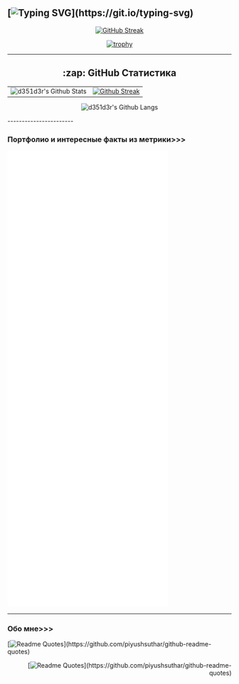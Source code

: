 [![Typing SVG](https://readme-typing-svg.herokuapp.com?font=Times+New+Roman&size=40&duration=6000&pause=2000&color=7E08A4&center=true&vCenter=true&width=1000&lines=%D0%97%D0%B4%D1%80%D0%B0%D0%B2%D1%81%D1%82%D0%B2%D1%83%D0%B9+%D0%B4%D0%BE%D1%80%D0%BE%D0%B3%D0%BE%D0%B9+%D0%BF%D0%BE%D0%BB%D1%8C%D0%B7%D0%BE%D0%B2%D0%B0%D1%82%D0%B5%D0%BB%D1%8C;%D0%9C%D0%BE%D1%91+%D0%B8%D0%BC%D1%8F+%D0%94%D0%BC%D0%B8%D1%82%D1%80%D0%B8%D0%B9%2C+%D0%B0+%D1%8D%D1%82%D0%BE+%D0%BC%D0%BE%D0%B9+Git-Hub;%D0%9D%D0%B8%D0%B6%D0%B5+%D1%82%D1%8B+%D0%BC%D0%BE%D0%B6%D0%B5%D1%88%D1%8C+%D1%83%D0%B2%D0%B8%D0%B4%D0%B5%D1%82%D1%8C+%D0%BC%D0%BE%D1%8E+%D1%81%D1%82%D0%B0%D1%82%D0%B8%D1%81%D1%82%D0%B8%D0%BA%D1%83;%D0%90+%D1%82%D0%B0%D0%BA%D0%B6%D0%B5+%D0%BD%D0%B5%D0%BC%D0%BD%D0%BE%D0%B3%D0%BE+%D0%B8%D0%BD%D1%84%D0%BE%D1%80%D0%BC%D0%B0%D1%86%D0%B8%D0%B8+%D0%BE%D0%B1%D0%BE+%D0%BC%D0%BD%D0%B5;%D0%9F%D1%80%D0%B8%D1%8F%D1%82%D0%BD%D0%BE%D0%B3%D0%BE+%D0%B2%D1%80%D0%B5%D0%BC%D0%B5%D0%BD%D0%B8+%D0%B7%D0%B0+%D0%BF%D1%80%D0%BE%D1%81%D0%BC%D0%BE%D1%82%D1%80%D0%BE%D0%BC+%D0%B8+%D0%BD%D0%BE%D0%B2%D1%8B%D1%85+%D0%B8%D0%B4%D0%B5%D0%B9!)](https://git.io/typing-svg)
--------------------------

<div align="center">

[![GitHub Streak](https://streak-stats.demolab.com?user=ZeroFantom&theme=shades-of-purple&hide_border=true&locale=ru&date_format=j%20M%5B%20Y%5D&mode=weekly&disable_animations=true&fire=1C14EB&ring=6918A5&background=EB545400&border=EB0000&stroke=2A29EB&currStreakNum=BE1B1B&sideNums=BE0808&currStreakLabel=EB473B&sideLabels=13C8C9&dates=3FA5AD&)](https://git.io/streak-stats)
   
[![trophy](https://github-profile-trophy.vercel.app/?username=ZeroFantom&theme=juicyfresh&no-frame=true)](https://github.com/ryo-ma/github-profile-trophy)
  
</div>

-----------------------

<h2 align="center">:zap: GitHub Статистика </h2>
<div algin="center">
<table>
    <tr>
        <td valign="top">
            <img alt="d351d3r's Github Stats" src="https://github-readme-stats.vercel.app/api?username=ZeroFantom&show_icons=true&hide_border=false&title_color=fff&icon_color=79ff97&text_color=9f9f9f&bg_color=151515" />
        </td>
        <td valign="top">
            <a href="https://git.io/streak-stats"><img alt="Github Streak" src="http://github-readme-streak-stats.herokuapp.com?user=ZeroFantom&theme=gotham" /></a>
        </td>
    </tr>
</table>

<p align="center">
    <img alt="d351d3r's Github Langs" src="https://github-readme-stats.vercel.app/api/top-langs/?username=ZeroFantom&hide_border=false&layout=compact&title_color=fff&icon_color=79ff97&text_color=9f9f9f&bg_color=151515&langs_count=8&hide=makefile,tex" />
</p>
</div>
-----------------------

### Портфолио и интересные факты из метрики>>>

<picture>
  <img alt="github-metrics" src="github-metrics.svg">
</picture>

------------------------

### Обо мне>>>

[![Readme Quotes](https://quotes-github-readme.vercel.app/api?type=horizontal&theme=catppuccin_mocha&author=ZeroFantom&quote=Ня~)](https://github.com/piyushsuthar/github-readme-quotes)

<div align="right">

[![Readme Quotes](https://quotes-github-readme.vercel.app/api?type=horizontal&theme=catppuccin_mocha&author=ZeroFantom&quote=Всё+можно+написать+на+одном+языке,+но+потраченные+усилия+не+будут+стоить+стольких+нервных+клеток...)](https://github.com/piyushsuthar/github-readme-quotes)

</div>
